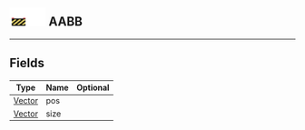 ## <img src="../../.gitbook/assets/unknown.png" width="32" height="32" /><img src="../../.gitbook/assets/base.png" width="32" height="32" /> AABB


-----------------
## Fields

| Type   | Name | Optional |
| ------ | ---- | -------: |
| [Vector](../vector/README.md) | pos |  |
| [Vector](../vector/README.md) | size |  |
